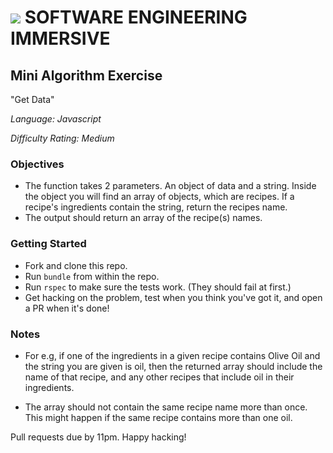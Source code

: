 # ![](https://ga-dash.s3.amazonaws.com/production/assets/logo-9f88ae6c9c3871690e33280fcf557f33.png) SOFTWARE ENGINEERING IMMERSIVE

## Mini Algorithm Exercise

"Get Data"

_Language: Javascript_

_Difficulty Rating: Medium_

### Objectives

- The function takes 2 parameters. An object of data and a string. Inside the object you will find an array of objects, which are recipes. If a recipe's ingredients contain the string, return the recipes name. 
- The output should return an array of the recipe(s) names.

### Getting Started

- Fork and clone this repo.
- Run `bundle` from within the repo.
- Run `rspec` to make sure the tests work. (They should fail at first.)
- Get hacking on the problem, test when you think you've got it, and open a PR when it's done!

### Notes

- For e.g, if one of the ingredients in a given recipe contains Olive Oil and the string you are given is oil, then the returned array should include the name of that recipe, and any other recipes that include oil in their ingredients.

- The array should not contain the same recipe name more than once. This might happen if the same recipe contains more than one oil.


Pull requests due by 11pm. Happy hacking!